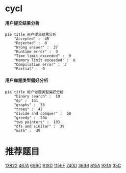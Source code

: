 # cycl

<!-- tabs:start -->



#### **用户提交结果分析**

```mermaid
pie title 用户提交结果分析
    "Accepted" :  45
    "Rejected" :  0
    "Wrong answer" :  37
    "Runtime error" :  0
    "Time limit exceeded" :  9
    "Memory limit exceeded" :  6
    "Compilation error" :  3
    "Partial" :  0
```

#### **用户做题类型偏好分析**

```mermaid
pie title 用户做题类型偏好分析
    "binary search" :  10
    "dp" :  131
    "graphs" :  33
    "trees" :  42
    "divide and conquer" :  50
    "greedy" :  204
    "two pointers" :  103
    "dfs and similar" :  39
    "math" :  39
```



<!-- tabs:end -->
# 推荐题目
[13822](https://codeforces.com/contest/1382/problem/2)
[467A](https://codeforces.com/contest/467/problem/A)
[699C](https://codeforces.com/contest/699/problem/C)
[918D](https://codeforces.com/contest/918/problem/D)
[1156F](https://codeforces.com/contest/1156/problem/F)
[740D](https://codeforces.com/contest/740/problem/D)
[363B](https://codeforces.com/contest/363/problem/B)
[815A](https://codeforces.com/contest/815/problem/A)
[931A](https://codeforces.com/contest/931/problem/A)
[35C](https://codeforces.com/contest/35/problem/C)
